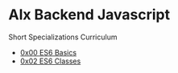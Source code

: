 # Alx Backend Javascript
Short Specializations Curriculum
- [0x00 ES6 Basics](./0x00-ES6_basic)
- [0x02 ES6 Classes](./0x02-ES6_classes)

